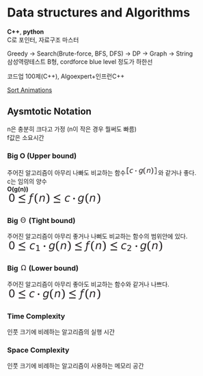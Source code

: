 # Data structures and Algorithms
**C++**, **python**  
C로 포인터, 자료구조 마스터

Greedy -> Search(Brute-force, BFS, DFS) -> DP -> Graph -> String  
삼성역량테스트 B형, cordforce blue level 정도가 하한선

코드업 100제(C++), Algoexpert+인프런C++


[Sort Animations](https://www.toptal.com/developers/sorting-algorithms)
## Aysmtotic Notation
n은 충분히 크다고 가정 (n이 작은 경우 뭘써도 빠름)  
f값은 소요시간
### Big O (Upper bound)
주어진 알고리즘이 아무리 나빠도 비교하는 함수![cgn](img/math/cgn.png)와 같거나 좋다.  
c는 임의의 양수  
**O(g(n))**  
![bigo](img/math/bigO.png)
### Big ![theta](img/math/theta.png) (Tight bound)
주어진 알고리즘이 아무리 좋거나 나뻐도 비교하는 함수의 범위안에 있다.  
![bigthetha](img/math/bigTheta.png)
### Big ![omega](img/math/omega.png) (Lower bound)
주어진 알고리즘이 아무리 좋아도 비교하는 함수와 같거나 나쁘다.  
![bigomega](img/math/bigOmega.png)

### Time Complexity
인풋 크기에 비례하는 알고리즘의 실행 시간
### Space Complexity
인풋 크기에 비례하는 알고리즘이 사용하는 메모리 공간

